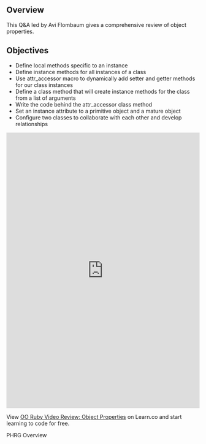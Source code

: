 ## Overview

This Q&A led by Avi Flombaum gives a comprehensive review of object properties. 

## Objectives

- Define local methods specific to an instance
- Define instance methods for all instances of a class
- Use attr_accessor macro to dynamically add setter and getter methods for our class instances
- Define a class method that will create instance methods for the class from a list of arguments  
- Write the code behind the attr_accessor class method
- Set an instance attribute to a primitive object and a mature object
- Configure two classes to collaborate with each other and develop relationships


<iframe width="100%" height="720" src="https://www.youtube.com/embed/ab11lJJKm8M?rel=0&amp;showinfo=0" frameborder="0" allowfullscreen></iframe>

<p class='util--hide'>View <a href='https://learn.co/lessons/oo-ruby-video-review-object-properties'>OO Ruby Video Review: Object Properties</a> on Learn.co and start learning to code for free.</p>
<p data-visibility='hidden'>PHRG Overview</p>